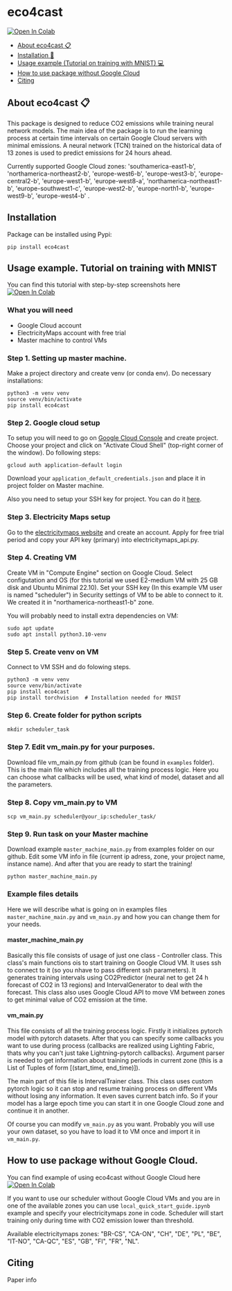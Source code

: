 # eco4cast

[![Open In Colab](https://colab.research.google.com/assets/colab-badge.svg)](https://colab.research.google.com/drive/18mUybd62_V73J3X0ARPl6ILyEjh9ChLE)

+ [About eco4cast :clipboard:](#1)
+ [Installation :wrench:](#2)
+ [Usage example (Tutorial on training with MNIST) :computer:](#3)
+ [How to use package without Google Cloud](#4)
+ [Citing](#5)
<!-- + [Feedback :envelope:](#6)  -->



## About eco4cast :clipboard: <a name="1"></a> 
This package is designed to reduce CO2 emissions while training neural network models. The main idea of the package is to run the learning process at certain time intervals on certain Google Cloud servers with minimal emissions. A neural network (TCN) trained on the historical data of 13 zones is used to predict emissions for 24 hours ahead.

Currently supported Google Cloud zones: 'southamerica-east1-b', 'northamerica-northeast2-b', 'europe-west6-b', 'europe-west3-b', 'europe-central2-b', 'europe-west1-b', 'europe-west8-a', 'northamerica-northeast1-b', 'europe-southwest1-c', 'europe-west2-b', 'europe-north1-b', 'europe-west9-b',  'europe-west4-b' .

## Installation <a name="2"></a> 
Package can be installed using Pypi:
```
pip install eco4cast
```

## Usage example. Tutorial on training with MNIST <a name="3"></a>

You can find this tutorial with step-by-step screenshots here [![Open In Colab](https://colab.research.google.com/assets/colab-badge.svg)](https://colab.research.google.com/drive/18mUybd62_V73J3X0ARPl6ILyEjh9ChLE)

### What you will need
- Google Cloud account
- ElectricityMaps account with free trial
- Master machine to control VMs 

### Step 1. Setting up master machine.
Make a project directory and create venv (or conda env). Do necessary installations:
```
python3 -m venv venv
source venv/bin/activate
pip install eco4cast
```

### Step 2. Google cloud setup
To setup you will need to go on [Google Cloud Console](console.cloud.google.com) and create project. Choose your project and click on "Activate Cloud Shell" (top-right corner of the window). Do following steps:

```
gcloud auth application-default login
```

Download your `application_default_credentials.json` and place it in project folder on Master machine.

Also you need to setup your SSH key for project. You can do it [here](https://console.cloud.google.com/compute/metadata/sshKeys).

### Step 3. Electricity Maps setup
Go to the [electricitymaps website](api-portal.electricitymaps.com) and create an account. Apply for free trial period and copy your API key (primary) into electricitymaps_api.py.


### Step 4. Creating VM
Create VM in "Compute Engine" section on Google Cloud. Select configutation and OS (for this tutorial we used E2-medium VM with 25 GB disk and Ubuntu Minimal 22.10). Set your SSH key (In this example VM user is named "scheduler") in Security settings of VM to be able to connect to it. We created it in "northamerica-northeast1-b" zone.


You will probably need to install extra dependencies on VM:
```
sudo apt update
sudo apt install python3.10-venv 
```

### Step 5. Create venv on VM
Connect to VM SSH and do folowing steps.
```
python3 -m venv venv
source venv/bin/activate
pip install eco4cast
pip install torchvision  # Installation needed for MNIST
```

### Step 6. Create folder for python scripts
```
mkdir scheduler_task
```

### Step 7. Edit vm_main.py for your purposes.
Download file vm_main.py from github (can be found in `examples` folder).
This is the main file which includes all the training process logic. Here you can choose what callbacks will be used, what kind of model, dataset and all the parameters. 


### Step 8. Copy vm_main.py to VM
```
scp vm_main.py scheduler@your_ip:scheduler_task/
```


### Step 9. Run task on your Master machine
Download example `master_machine_main.py` from examples folder on our github. Edit some VM info in file (current ip adress, zone, your project name, instance name).
And after that you are ready to start the training!
```
python master_machine_main.py
```



### Example files details
Here we will describe what is going on in examples files `master_machine_main.py` and `vm_main.py` and how you can change them for your needs.

#### master_machine_main.py
Basically this file consists of usage of just one class - Controller class. This class's main functions ois to start training on Google Cloud VM. It uses ssh to connect to it (so you nhave to pass different ssh parameters). It generates training intervals using CO2Predictor (neural net to get 24 h forecast of CO2 in 13 regions) and IntervalGenerator to deal with the forecast. This class also uses Google Cloud API to move VM between zones to  get minimal value of CO2 emission at the time. 


#### vm_main.py
This file consists of all the training process logic. Firstly it initializes pytorch model with pytorch datasets. After that you can specify some callbacks you want to use during process (callbacks are realized using Lighting Fabric, thats why you can't just take Lightning-pytorch callbacks). Argument parser is needed to get information about training periods in current zone (this is a List of Tuples of form [(start_time, end_time)]). 

The main part of this file is IntervalTrainer class. This class uses custom pytorch logic so it can stop and resume training process on different VMs without losing any information. It even saves current batch info. So if your model has a large epoch time you can start it in one Google Cloud zone and continue it in another. 

Of course you can modify `vm_main.py` as you want. Probably you will use your own dataset, so you have to load it to VM once and import it in `vm_main.py`.


## How to use package without Google Cloud. <a name="4"></a>
You can find example of using eco4cast without Google Cloud here [![Open In Colab](https://colab.research.google.com/assets/colab-badge.svg)](https://colab.research.google.com/drive/16FGIA4noKWDueBUjMGs0vOR8rv5g2QtN?usp=sharing)

If you want to use our scheduler without Google Cloud VMs and you are in one of the available zones you can use `local_quick_start_guide.ipynb` example and specify your electricitymaps zone in code. Scheduler will start training only during time with CO2 emission lower than threshold.

Available electricitymaps zones: "BR-CS", "CA-ON", "CH", "DE", "PL", "BE", "IT-NO", "CA-QC", "ES", "GB", "FI", "FR", "NL".

## Citing <a name="5"></a>
Paper info


<!-- ## Feedback <a name="6"></a>
email? -->